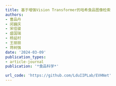 ```yaml
---
title: 基于增强Vision Transformer的哈希食品图像检索
authors:
- 曹品丹
- 闵巍庆
- 宋佳骏
- 盛国瑞
- 杨延村
- 王丽丽
- 蒋树强
date: '2024-03-09'
publication_types:
- article-journal
publication: '*食品科学*'

url_code: 'https://github.com/LduIIPLab/EVHNet'
---
```

